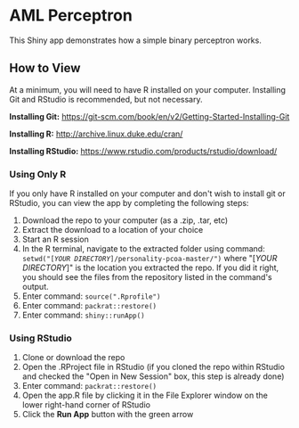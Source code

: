 # AML Perceptron

This Shiny app demonstrates how a simple binary perceptron works.




## How to View
At a minimum, you will need to have R installed on your computer. Installing Git
and RStudio is recommended, but not necessary.

<b>Installing Git:</b> https://git-scm.com/book/en/v2/Getting-Started-Installing-Git

<b>Installing R:</b> http://archive.linux.duke.edu/cran/

<b>Installing RStudio:</b> https://www.rstudio.com/products/rstudio/download/

### Using Only R
If you only have R installed on your computer and don't wish to install git or 
RStudio, you can view the app by completing the following steps:
<ol>
<li>Download the repo to your computer (as a .zip, .tar, etc)</li>
<li>Extract the download to a location of your choice</li>
<li>Start an R session</li>
<li>In the R terminal, navigate to the extracted folder using command: 
<code>setwd("[<i>YOUR DIRECTORY</i>]/personality-pcoa-master/")</code> 
where "[<i>YOUR DIRECTORY</i>]" is the location you extracted the repo. If you 
did it right, you should see the files from the repository listed in the 
command's output.</li>
<li>Enter command: <code>source(".Rprofile")</code></li>
<li>Enter command: <code>packrat::restore()</code></li>
<li>Enter command: <code>shiny::runApp()</code></li>
</ol>

### Using RStudio
<ol>
<li> Clone or download the repo</li>
<li> Open the .RProject file in RStudio (if you cloned the repo within RStudio
and checked the "Open in New Session" box, this step is already done)</li>
<li>Enter command: <code>packrat::restore()</code></li>
<li>Open the app.R file by clicking it in the File Explorer window on the lower
right-hand corner of RStudio</li>
<li> Click the <b>Run App</b> button with the green arrow</li>
</ol>
